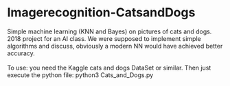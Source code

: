 # Imagerecognition-CatsandDogs
Simple machine learning (KNN and Bayes) on pictures of cats and dogs. 2018 project for an AI class. We were supposed to implement simple algorithms and discuss, obviously a modern NN would have achieved better accuracy.
</br></br>
To use: you need the Kaggle cats and dogs DataSet or similar. Then just execute the python file: python3 Cats_and_Dogs.py
